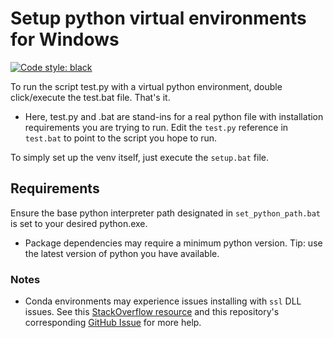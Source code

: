 # Setup python virtual environments for Windows

<a href="https://github.com/psf/black"><img alt="Code style: black" src="https://img.shields.io/badge/code%20style-black-000000.svg"></a>

To run the script test.py with a virtual python environment, 
double click/execute the test.bat file.
That's it.

- Here, test.py and .bat are stand-ins for a real python file with installation requirements you are trying to run. 
Edit the `test.py` reference in `test.bat` to point to the script you hope to run.

To simply set up the venv itself, just execute the `setup.bat` file.

## Requirements

Ensure the base python interpreter path designated in `set_python_path.bat`
is set to your desired python.exe.

- Package dependencies may require a minimum python version. 
Tip: use the latest version of python you have available. 

### Notes
- Conda environments may experience issues installing with `ssl` DLL issues.
See this [StackOverflow resource](https://stackoverflow.com/questions/54175042/python-3-7-anaconda-environment-import-ssl-dll-load-fail-error/60405693#60405693) 
and this repository's corresponding [GitHub Issue](https://github.com/cooperjaXC/windows-python-venv/issues/4)
for more help.
